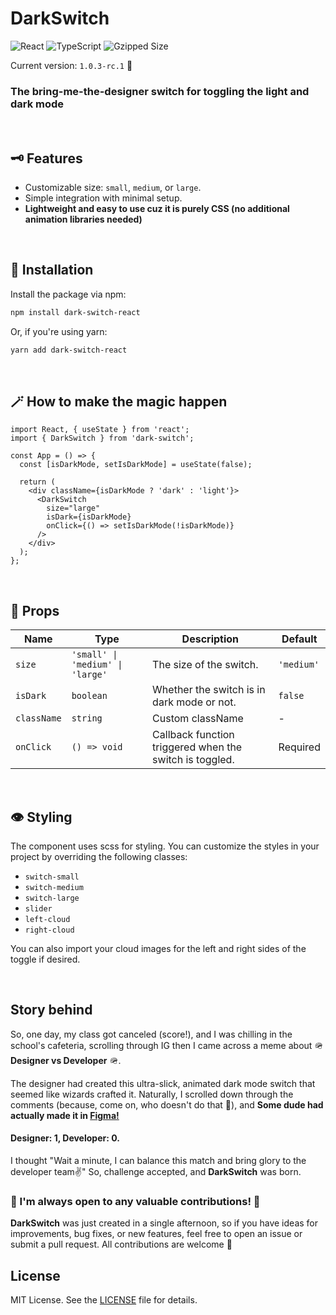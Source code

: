 # DarkSwitch

![React](https://img.shields.io/badge/React-v18.2.0-61DAFB?logo=react&logoColor=61DAFB)
![TypeScript](https://img.shields.io/badge/TypeScript-v5.7.3-blue?logo=typescript&logoColor=blue)
![Gzipped Size](https://img.shields.io/badge/Gzipped%20Size-4.62%20KB-red)

Current version: `1.0.3-rc.1` 🚀

### The bring-me-the-designer switch for toggling the light and dark mode

<br/>

## 🗝 Features

- Customizable size: `small`, `medium`, or `large`.
- Simple integration with minimal setup.
- **Lightweight and easy to use cuz it is purely CSS (no additional animation libraries needed)**

<br/>

## 🚀 Installation

Install the package via npm:

```bash
npm install dark-switch-react
```

Or, if you're using yarn:

```bash
yarn add dark-switch-react
```

<br/>

## 🪄 How to make the magic happen

```tsx
import React, { useState } from 'react';
import { DarkSwitch } from 'dark-switch';

const App = () => {
  const [isDarkMode, setIsDarkMode] = useState(false);

  return (
    <div className={isDarkMode ? 'dark' : 'light'}>
      <DarkSwitch
        size="large"
        isDark={isDarkMode}
        onClick={() => setIsDarkMode(!isDarkMode)}
      />
    </div>
  );
};

```

<br/>

## 📝 Props

| Name        | Type                             | Description                                             | Default    |
|-------------|----------------------------------|---------------------------------------------------------|------------|
| `size`      | `'small' \| 'medium' \| 'large'` | The size of the switch.                                 | `'medium'` |
| `isDark`    | `boolean`                        | Whether the switch is in dark mode or not.              | `false`    |
| `className` | `string`                         | Custom className                                        | -          |
| `onClick`   | `() => void`                     | Callback function triggered when the switch is toggled. | Required   |

<br/>

## 👁️ Styling

The component uses scss for styling. You can customize the styles in your project by overriding the following classes:

- `switch-small`
- `switch-medium`
- `switch-large`
- `slider`
- `left-cloud`
- `right-cloud`

You can also import your cloud images for the left and right sides of the toggle if desired.

<br/>

## Story behind

So, one day, my class got canceled (score!), and I was chilling in the school's cafeteria, scrolling through IG
then I
came across a meme about 🪖 **Designer vs Developer** 🪖. <br/>

The designer had created this ultra-slick, animated dark mode switch that seemed like wizards crafted it. Naturally, I
scrolled down through the comments (because, come on, who doesn't do that 👀), and **Some dude had actually made it
in [Figma!](https://tinyurl.com/mtsw6pb9)**

#### Designer: 1, Developer: 0.

I thought "Wait a minute, I can balance this match and bring glory to the developer team✌️" So, challenge accepted,
and **DarkSwitch** was born.

### 🤙 I'm always open to any valuable contributions! 🤙

**DarkSwitch** was just created in a single afternoon, so if you have ideas for improvements, bug fixes, or
new features, feel free to open an issue or submit a pull request. All contributions are welcome 🥂

## License

MIT License. See the [LICENSE](LICENSE) file for details.
